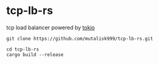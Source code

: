 # tcp-lb-rs
tcp load balancer powered by [tokio](https://github.com/tokio-rs/tokio)


```
git clone https://github.com/mutalisk999/tcp-lb-rs.git

cd tcp-lb-rs
cargo build --release
```
